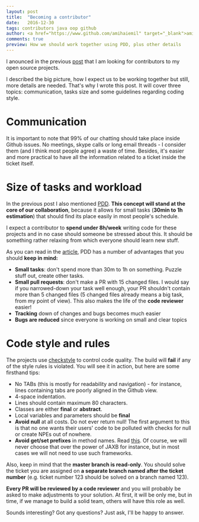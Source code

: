 ```yaml
---
layout: post
title:  "Becoming a contributor"
date:   2016-12-30
tags: contributors java oop github
author: <a href="https://www.github.com/amihaiemil" target="_blank">amihaiemil</a>
comments: true
preview: How we should work together using PDD, plus other details
---
```


I anounced in the previous [post](http://www.amihaiemil.com/2016/12/22/contributors-wanted.html) that I am looking for contributors to my open source projects.

I described the big picture, how I expect us to be working together  but still, more details are needed. That's why I wrote this post. It will cover three topics: communication, tasks size and some guidelines regarding coding style.

# Communication
It is important to note that 99% of our chatting should take place inside Github issues. No meetings, skype calls or long email threads - I consider them (and I think most people agree) a waste of time. Besides, it's easier and more practical to have all the information related to a ticket inside the ticket itself.

# Size of tasks and workload
In the previous post I also mentioned [PDD](http://www.yegor256.com/2009/03/04/pdd.html). **This concept will stand at the core of our collaboration**, because it allows for small tasks (**30min to 1h estimation**) that should find its place easily in most people's schedule.

I expect a contributor to **spend under 8h/week** writing code for these projects and in no case should someone be stressed about this. It should be something rather relaxing from which everyone should learn new stuff.

As you can read in the [article](http://www.yegor256.com/2009/03/04/pdd.html), PDD has a number of advantages that you should **keep in mind:**

  - **Small tasks**: don't spend more than 30m to 1h on something. Puzzle stuff out, create other tasks.
  - **Small pull requests**: don't make a PR with 15 changed files. I would say if you narrowed-down your task well enough, your PR shouldn't contain more than 5 changed files (5 changed files already means a big task, from my point of view). This also makes the life of the **code reviewer** easier!
  - **Tracking** down of changes and bugs becomes much easier
  - **Bugs are reduced** since everyone is working on small and clear topics

# Code style and rules

The projects use [checkstyle](http://checkstyle.sourceforge.net/) to control
code quality. The build will **fail** if any of the style rules is violated. You will
see it in action, but here are some firsthand tips:

  - No TABs (this is mostly for readability and navigation) - for instance, lines containing
  tabs are poorly aligned in the Github view.
  - 4-space indentation.
  - Lines should contain maximum 80 characters.
  - Classes are either **final** or **abstract**.
  - Local variables and parameters should be **final**
  - **Avoid null** at all costs. Do not ever return null! The first argument to this is
  that no one wants their users' code to be polluted with checks for null or create NPEs
  out of nowhere.
  - **Avoid get/set prefixes** in method names. Read [this](http://www.yegor256.com/2014/09/16/getters-and-setters-are-evil.html). Of course,
  we will never choose that over the power of JAXB for instance, but in most cases we will
  not need to use such frameworks.

Also, keep in mind that the **master branch is read-only**. You should solve the ticket you are assigned on **a separate branch named after the ticket number** (e.g. ticket number 123 should be solved on a branch named 123).

**Every PR will be reviewed by a code reviewer** and you will probably
be asked to make adjustments to your solution. At first, it will be
only me, but in time, if we manage to build a solid team, others will have this role as well.

Sounds interesting? Got any questions? Just ask, I'll be happy to answer.
